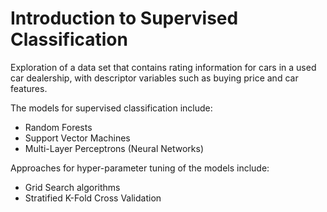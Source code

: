 # Introduction to Supervised Classification

Exploration of a data set that contains rating information for cars in a used car dealership, with descriptor variables such as buying price and car features.

The models for supervised classification include:
* Random Forests
* Support Vector Machines
* Multi-Layer Perceptrons (Neural Networks)

Approaches for hyper-parameter tuning of the models include:
* Grid Search algorithms
* Stratified K-Fold Cross Validation
